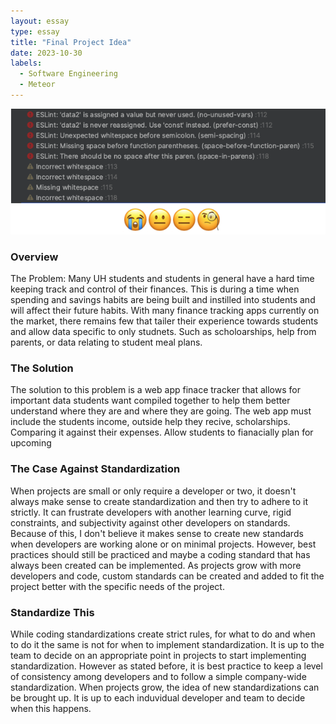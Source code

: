 ```yaml
---
layout: essay
type: essay
title: "Final Project Idea"
date: 2023-10-30
labels:
  - Software Engineering
  - Meteor
---
```


<p align="center">
  <img  src="../img/project_images/code-standard.png">
</p>

### Overview
The Problem: Many UH students and students in general have a hard time keeping track and control of their finances. This is during a time when spending and savings habits are being built and instilled into students and will affect their future habits. With many finance tracking apps currently on the market, there remains few that tailer their experience towards students and allow data specific to only studnets. Such as scholoarships, help from parents, or data relating to student meal plans. 

### The Solution
The solution to this problem is a web app finace tracker that allows for important data students want compiled together to help them better understand where they are and where they are going. The web app must include the students income, outside help they recive, scholarships. Comparing it against their expenses. Allow students to fianacially plan for upcoming

### The Case Against Standardization 
When projects are small or only require a developer or two, it doesn't always make sense to create standardization and then try to adhere to it strictly. It can frustrate developers with another learning curve, rigid constraints, and subjectivity against other developers on standards. Because of this, I don't believe it makes sense to create new standards when developers are working alone or on minimal projects. However, best practices should still be practiced and maybe a coding standard that has always been created can be implemented. As projects grow with more developers and code, custom standards can be created and added to fit the project better with the specific needs of the project. 

### Standardize This
While coding standardizations create strict rules, for what to do and when to do it the same is not for when to implement standardization. It is up to the team to decide on an appropriate point in projects to start implementing standardization. However as stated before, it is best practice to keep a level of consistency among developers and to follow a simple company-wide standardization. When projects grow, the idea of new standardizations can be brought up. It is up to each induvidual developer and team to decide when this happens. 
